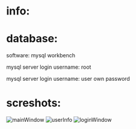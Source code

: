 # info:
# database:

  software: mysql workbench
  
  mysql server login username: root
  
  mysql server login username: user own password
 # screshots:
 ![mainWindow](https://user-images.githubusercontent.com/18087611/58745138-d2d5b280-846e-11e9-93e3-140770c202eb.JPG)
 ![userInfo](https://user-images.githubusercontent.com/18087611/58745139-d2d5b280-846e-11e9-8c27-a3a211a23fa0.JPG)
 ![loginWindow](https://user-images.githubusercontent.com/18087611/58745140-d36e4900-846e-11e9-8a23-7d6ef1de5106.JPG)

  
